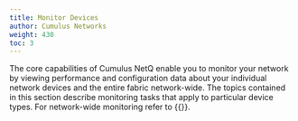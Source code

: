 ```yaml
---
title: Monitor Devices
author: Cumulus Networks
weight: 430
toc: 3
---
```

The core capabilities of Cumulus NetQ enable you to monitor your network by viewing performance and configuration data about your individual network devices and the entire fabric network-wide. The topics contained in this section describe monitoring tasks that apply to particular device types. For network-wide monitoring refer to {{<link title="Monitor Network Performance">}}.
